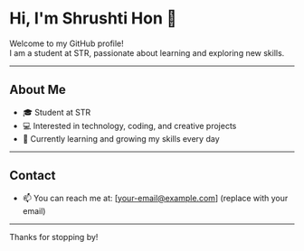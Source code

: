 # Hi, I'm Shrushti Hon 👋

Welcome to my GitHub profile!  
I am a student at STR, passionate about learning and exploring new skills.

---

## About Me

- 🎓 Student at STR
- 💻 Interested in technology, coding, and creative projects
- 🌱 Currently learning and growing my skills every day

---

## Contact

- 📫 You can reach me at: [your-email@example.com] (replace with your email)

---

Thanks for stopping by!
